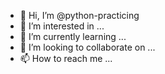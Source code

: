 - 👋 Hi, I’m @python-practicing
- 👀 I’m interested in ...
- 🌱 I’m currently learning ...
- 💞️ I’m looking to collaborate on ...
- 📫 How to reach me ...

<!---
python-practicing is a ✨ special ✨ repository because its `README.md` (this file) appears on your GitHub profile.
You can click the Preview link to take a look at your changes.
--->
